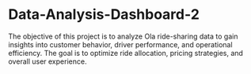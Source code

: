 # Data-Analysis-Dashboard-2
The objective of this project is to analyze Ola ride-sharing data to gain insights into customer behavior, driver performance, and operational efficiency. The goal is to optimize ride allocation, pricing strategies, and overall user experience.
